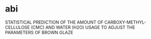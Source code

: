 # abi

STATISTICAL PREDICTION OF THE AMOUNT OF CARBOXY-METHYL-CELLULOSE (CMC) AND WATER (H2O) USAGE TO ADJUST THE PARAMETERS OF BROWN GLAZE
